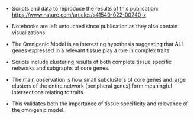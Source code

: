- Scripts and data to reproduce the results of this publication: https://www.nature.com/articles/s41540-022-00240-x
- Notebooks are left untouched since publication as they also contain visualizations.

- The Omnigenic Model is an interesting hypothesis suggesting that ALL genes expressed in a relevant tissue play a role in complex traits. 
- Scripts include clustering results of both complete tissue specific networks and subgraphs of core genes. 
- The main observation is how small subclusters of core genes and large clusters of the entire network (peripheral genes) form meaningful intersections relating to traits.
- This validates both the importance of tissue specificity and relevance of the omnigenic model.
